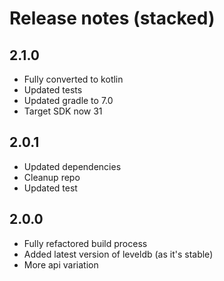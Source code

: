 # Release notes (stacked)

## 2.1.0

- Fully converted to kotlin
- Updated tests
- Updated gradle to 7.0
- Target SDK now 31

## 2.0.1

- Updated dependencies
- Cleanup repo
- Updated test

## 2.0.0

- Fully refactored build process
- Added latest version of leveldb (as it's stable)
- More api variation
 